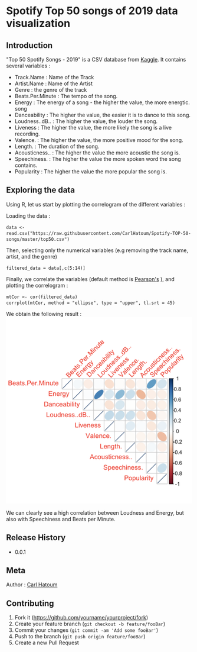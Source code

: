 # Spotify Top 50 songs of 2019 data visualization

## Introduction
"Top 50 Spotify Songs - 2019" is a CSV database from [Kaggle](https://www.kaggle.com/leonardopena/top50spotify2019). It contains several variables :
- Track.Name : Name of the Track
- Artist.Name : Name of the Artist
- Genre : the genre of the track
- Beats.Per.Minute : The tempo of the song.
- Energy : The energy of a song - the higher the value, the more energtic. song
- Danceability : The higher the value, the easier it is to dance to this song.
- Loudness..dB.. : The higher the value, the louder the song.
- Liveness : The higher the value, the more likely the song is a live recording.
- Valence. : The higher the value, the more positive mood for the song.
- Length. : The duration of the song.
- Acousticness.. : The higher the value the more acoustic the song is.
- Speechiness. : The higher the value the more spoken word the song contains.
- Popularity : The higher the value the more popular the song is.

## Exploring the data
Using R, let us start by plotting the correlogram of the different variables :

Loading the data :
```
data <- read.csv("https://raw.githubusercontent.com/CarlHatoum/Spotify-TOP-50-songs/master/top50.csv")
```
Then, selecting only the numerical variables (e.g removing the track name, artist, and the genre)
```
filtered_data = data[,c(5:14)]
```
Finally, we correlate the variables (default method is [Pearson's](https://en.wikipedia.org/wiki/Correlation_and_dependence#Pearson's_product-moment_coefficient) ), and plotting the correlogram :
```
mtCor <- cor(filtered_data)
corrplot(mtCor, method = "ellipse", type = "upper", tl.srt = 45)
```
We obtain the following result :
![correlogram](https://github.com/CarlHatoum/Spotify-TOP-50-songs/blob/master/images/top50_correlogram.png)

We can clearly see a high correlation between Loudness and Energy, but also with Speechiness and Beats per Minute.
## Release History

* 0.0.1
    

## Meta
Author : [Carl Hatoum](https://https://github.com/CarlHatoum)

## Contributing

1. Fork it (<https://github.com/yourname/yourproject/fork>)
2. Create your feature branch (`git checkout -b feature/fooBar`)
3. Commit your changes (`git commit -am 'Add some fooBar'`)
4. Push to the branch (`git push origin feature/fooBar`)
5. Create a new Pull Request

